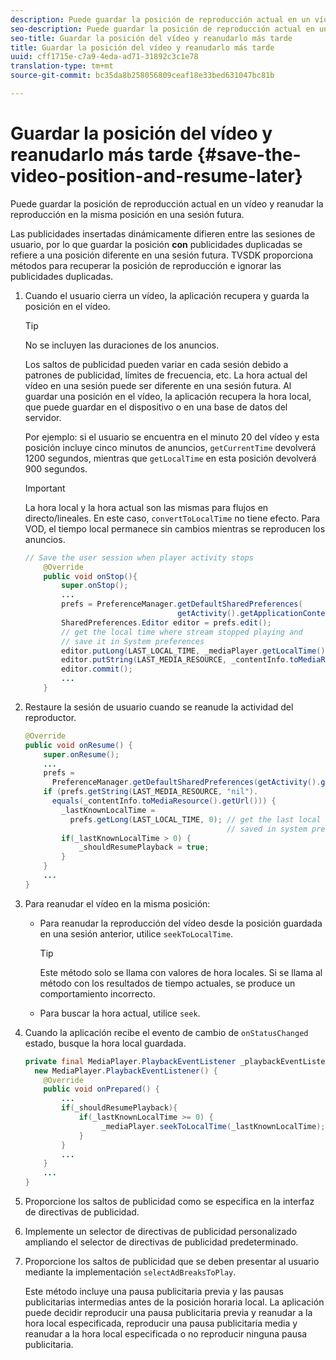 ```yaml
---
description: Puede guardar la posición de reproducción actual en un vídeo y reanudar la reproducción en la misma posición en una sesión futura.
seo-description: Puede guardar la posición de reproducción actual en un vídeo y reanudar la reproducción en la misma posición en una sesión futura.
seo-title: Guardar la posición del vídeo y reanudarlo más tarde
title: Guardar la posición del vídeo y reanudarlo más tarde
uuid: cff1715e-c7a9-4eda-ad71-31892c3c1e78
translation-type: tm+mt
source-git-commit: bc35da8b258056809ceaf18e33bed631047bc81b

---
```



# Guardar la posición del vídeo y reanudarlo más tarde {#save-the-video-position-and-resume-later}

Puede guardar la posición de reproducción actual en un vídeo y reanudar la reproducción en la misma posición en una sesión futura.

Las publicidades insertadas dinámicamente difieren entre las sesiones de usuario, por lo que guardar la posición **con** publicidades duplicadas se refiere a una posición diferente en una sesión futura. TVSDK proporciona métodos para recuperar la posición de reproducción e ignorar las publicidades duplicadas.

1. Cuando el usuario cierra un vídeo, la aplicación recupera y guarda la posición en el vídeo.

   >[!TIP]
   >
   >No se incluyen las duraciones de los anuncios.

   Los saltos de publicidad pueden variar en cada sesión debido a patrones de publicidad, límites de frecuencia, etc. La hora actual del vídeo en una sesión puede ser diferente en una sesión futura. Al guardar una posición en el vídeo, la aplicación recupera la hora local, que puede guardar en el dispositivo o en una base de datos del servidor.

   Por ejemplo: si el usuario se encuentra en el minuto 20 del vídeo y esta posición incluye cinco minutos de anuncios, `getCurrentTime` devolverá 1200 segundos, mientras que `getLocalTime` en esta posición devolverá 900 segundos.

   >[!IMPORTANT]
   >
   >La hora local y la hora actual son las mismas para flujos en directo/lineales. En este caso, `convertToLocalTime` no tiene efecto. Para VOD, el tiempo local permanece sin cambios mientras se reproducen los anuncios.

   ```java
   // Save the user session when player activity stops 
       @Override 
       public void onStop(){ 
           super.onStop(); 
           ... 
           prefs = PreferenceManager.getDefaultSharedPreferences( 
                                     getActivity().getApplicationContext()); 
           SharedPreferences.Editor editor = prefs.edit(); 
           // get the local time where stream stopped playing and  
           // save it in System preferences 
           editor.putLong(LAST_LOCAL_TIME, _mediaPlayer.getLocalTime());  
           editor.putString(LAST_MEDIA_RESOURCE, _contentInfo.toMediaResource().getUrl()); 
           editor.commit(); 
           ... 
       }
   ```

1. Restaure la sesión de usuario cuando se reanude la actividad del reproductor.

   ```java
   @Override 
   public void onResume() { 
       super.onResume(); 
       ... 
       prefs =  
         PreferenceManager.getDefaultSharedPreferences(getActivity().getApplicationContext()); 
       if (prefs.getString(LAST_MEDIA_RESOURCE, "nil"). 
         equals(_contentInfo.toMediaResource().getUrl())) { 
           _lastKnownLocalTime =  
             prefs.getLong(LAST_LOCAL_TIME, 0); // get the last local time  
                                                // saved in system preferences 
           if(_lastKnownLocalTime > 0) { 
               _shouldResumePlayback = true; 
           } 
       } 
       ... 
   } 
   ```

1. Para reanudar el vídeo en la misma posición:

   * Para reanudar la reproducción del vídeo desde la posición guardada en una sesión anterior, utilice `seekToLocalTime`.

      >[!TIP]
      >
      >Este método solo se llama con valores de hora locales. Si se llama al método con los resultados de tiempo actuales, se produce un comportamiento incorrecto.

   * Para buscar la hora actual, utilice `seek`.

1. Cuando la aplicación recibe el evento de cambio de `onStatusChanged` estado, busque la hora local guardada.

   ```java
   private final MediaPlayer.PlaybackEventListener _playbackEventListener =  
     new MediaPlayer.PlaybackEventListener() { 
       @Override 
       public void onPrepared() { 
           ... 
           if(_shouldResumePlayback){ 
               if(_lastKnownLocalTime >= 0) { 
                    _mediaPlayer.seekToLocalTime(_lastKnownLocalTime); 
               } 
           } 
           ... 
       } 
       ... 
   }
   ```

1. Proporcione los saltos de publicidad como se especifica en la interfaz de directivas de publicidad.
1. Implemente un selector de directivas de publicidad personalizado ampliando el selector de directivas de publicidad predeterminado.
1. Proporcione los saltos de publicidad que se deben presentar al usuario mediante la implementación `selectAdBreaksToPlay`.

   Este método incluye una pausa publicitaria previa y las pausas publicitarias intermedias antes de la posición horaria local. La aplicación puede decidir reproducir una pausa publicitaria previa y reanudar a la hora local especificada, reproducir una pausa publicitaria media y reanudar a la hora local especificada o no reproducir ninguna pausa publicitaria.